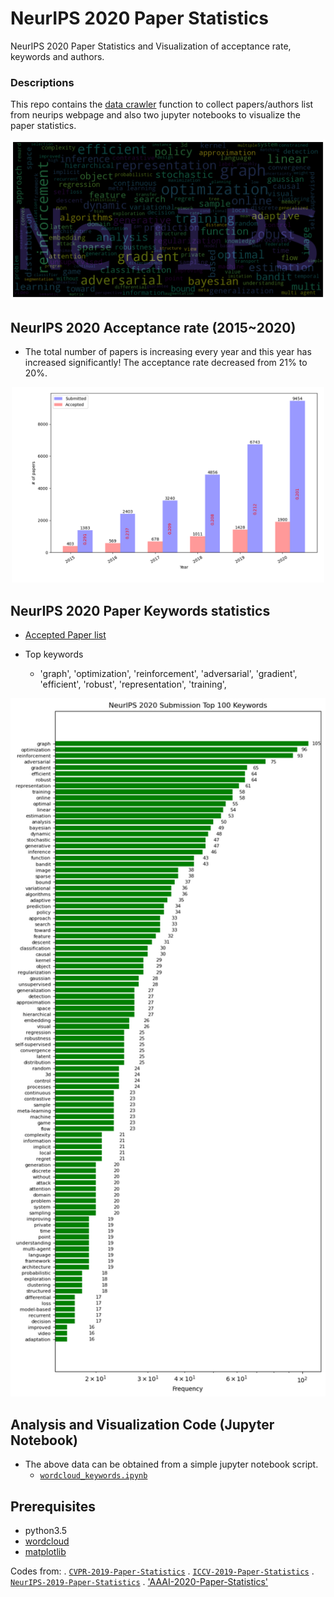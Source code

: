 # NeurIPS 2020 Paper Statistics
NeurIPS 2020 Paper Statistics and Visualization of acceptance rate, keywords and authors.

### Descriptions
This repo contains the [data crawler](data/crawler.py) function to collect papers/authors list from neurips webpage and also two jupyter notebooks to visualize the paper statistics. 


<p align="center">
  <img width="600" src="misc/wordcloud1.png">
</p>

## NeurIPS 2020 Acceptance rate (2015~2020)

- The total number of papers is increasing every year and this year has increased significantly!
The acceptance rate decreased from 21% to 20%.
<p align="center">
  <img width="500" src="misc/acceptance_rate.png">
</p>


## NeurIPS 2020 Paper Keywords statistics
- [Accepted Paper list](https://nips.cc/Conferences/2020/AcceptedPapersInitial)

-  Top keywords 
   - 'graph', 'optimization', 'reinforcement', 'adversarial', 'gradient', 'efficient', 'robust', 'representation', 'training', 

<p align="center">
  <img width="1000" src="misc/keywords1.png">
</p>

## Analysis and Visualization Code (Jupyter Notebook)

- The above data can be obtained from a simple jupyter notebook script.
   - [`wordcloud_keywords.ipynb`](https://github.com/mzolfaghari/NeurIPS-2020-Paper-Statistics/blob/master/AAAI2020_paper_statistics.ipynb)

## Prerequisites
- python3.5
- [wordcloud](https://pypi.org/project/wordcloud/)
- [matplotlib](https://matplotlib.org/)

Codes from:
. [`CVPR-2019-Paper-Statistics`](https://github.com/hoya012/CVPR-2019-Paper-Statistics)
. [`ICCV-2019-Paper-Statistics`](https://github.com/hoya012/ICCV-2019-Paper-Statistics)
. [`NeurIPS-2019-Paper-Statistics`](https://github.com/hoya012/NeurIPS-2019-Paper-Statistics)
. ['AAAI-2020-Paper-Statistics'](https://raw.githubusercontent.com/hoya012/AAAI-2020-Paper-Statistics)
